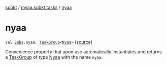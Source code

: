[subkt](../index.md) / [myaa.subkt.tasks](index.md) / [nyaa](./nyaa.md)

# nyaa

`val `[`Subs`](-subs/index.md)`.nyaa: `[`TaskGroup`](-task-group/index.md)`<`[`Nyaa`](-nyaa/index.md)`>` [(source)](https://github.com/Myaamori/SubKt/blob/0.1.9/src/main/kotlin/myaa/subkt/tasks/tasks.kt#L2254)

Convenience property that upon use automatically instantiates and returns a
[TaskGroup](-task-group/index.md) of type [Nyaa](-nyaa/index.md) with the name `nyaa`.

